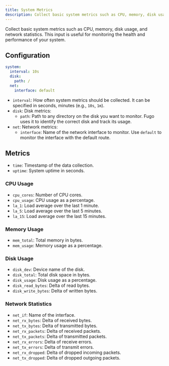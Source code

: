 ```yaml
---
title: System Metrics
description: Collect basic system metrics such as CPU, memory, disk usage, and network statistics
---
```


Collect basic system metrics such as CPU, memory, disk usage, and network statistics. This input is useful for monitoring the health and performance of your system.

## Configuration

```yaml
system:
  interval: 10s
  disk:
    path: /
  net:
    interface: default
```

- `interval`: How often system metrics should be collected. It can be specified in seconds, minutes (e.g., `10s`, `1m`).
- `disk`: Disk metrics:
    - `path`: Path to any directory on the disk you want to monitor. Fugo uses it to identify the correct disk and track its usage.
- `net`: Network metrics:
    - `interface`: Name of the network interface to monitor. Use `default` to monitor the interface with the default route.

## Metrics

- `time`: Timestamp of the data collection.
- `uptime`: System uptime in seconds.

### CPU Usage

- `cpu_cores`: Number of CPU cores.
- `cpu_usage`: CPU usage as a percentage.
- `la_1`: Load average over the last 1 minute.
- `la_5`: Load average over the last 5 minutes.
- `la_15`: Load average over the last 15 minutes.

### Memory Usage

- `mem_total`: Total memory in bytes.
- `mem_usage`: Memory usage as a percentage.

### Disk Usage

- `disk_dev`: Device name of the disk.
- `disk_total`: Total disk space in bytes.
- `disk_usage`: Disk usage as a percentage.
- `disk_read_bytes`: Delta of read bytes.
- `disk_write_bytes`: Delta of written bytes.

### Network Statistics

- `net_if`: Name of the interface.
- `net_rx_bytes`: Delta of received bytes.
- `net_tx_bytes`: Delta of transmitted bytes.
- `net_rx_packets`: Delta of received packets.
- `net_tx_packets`: Delta of transmitted packets.
- `net_rx_errors`: Delta of receive errors.
- `net_tx_errors`: Delta of transmit errors.
- `net_rx_dropped`: Delta of dropped incoming packets.
- `net_tx_dropped`: Delta of dropped outgoing packets.
